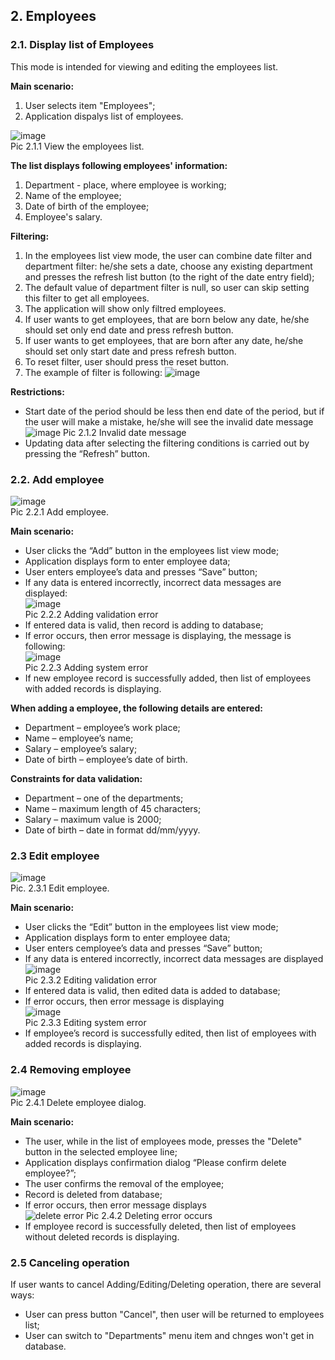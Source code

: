 ## 2. Employees  
  ### 2.1. Display list of Employees  
  This mode is intended for viewing and editing the employees list.  
  
  __Main scenario:__
  1. User selects item "Employees";
  2. Application dispalys list of employees.  
      
  ![image](https://user-images.githubusercontent.com/83345134/127887980-21df5e37-3439-4cb9-930a-9b301fca292d.png "Employees list")  
    Pic 2.1.1 View the employees list.
    
  __The list displays following employees' information:__  
  1. Department - place, where employee is working;  
  2. Name of the employee;  
  3. Date of birth of the employee;  
  4. Employee's salary.  
   
  __Filtering:__ 
  1. In the employees list view mode, the user can combine date filter and department filter: he/she sets a date, choose any existing department and presses the    refresh list button (to the right of the date entry field);  
  2. The default value of department filter is null, so user can skip setting this filter to get all employees. 
  3. The application will show only filtred employees.
  4. If user wants to get employees, that are born below any date, he/she should set only end date and press refresh button.
  5. If user wants to get employees, that are born after any date, he/she should set only start date and press refresh button.
  6. To reset filter, user should press the reset button.
  7. The example of filter is following:
  ![image](https://user-images.githubusercontent.com/83345134/127888106-4d4df459-eb8b-4654-94fa-e85cdb06e567.png)

  __Restrictions:__  
  * Start date of the period should be less then end date of the period, but if the user will make a mistake, he/she will see the invalid date message
  ![image](https://user-images.githubusercontent.com/83345134/127888024-4d0cafb2-8566-4157-8657-7cb3a01118c6.png)
  Pic 2.1.2 Invalid date message
  * Updating data after selecting the filtering conditions is carried out by pressing the “Refresh” button.  

      
  ### 2.2. Add employee  
     
   ![image](https://user-images.githubusercontent.com/83345134/127285174-8b015c12-a1b2-4ff9-a32c-d93a516a4bbb.png "Add employee")  
      Pic 2.2.1 Add employee.  
      
  __Main scenario:__  
  * User clicks the “Add” button in the employees list view mode;  
  * Application displays form to enter employee data;  
  * User enters employee’s data and presses “Save” button;  
  * If any data is entered incorrectly, incorrect data messages are displayed:  
  ![image](https://user-images.githubusercontent.com/83345134/127649375-0ce328e1-11a7-494b-a3c3-54e2081a6185.png)  
  Pic 2.2.2 Adding validation error  
  * If entered data is valid, then record is adding to database;  
  * If error occurs, then error message is displaying, the message is following:  
  ![image](https://user-images.githubusercontent.com/83345134/127639007-3ceae0d9-212e-4714-8424-e515f535e0e3.png)  
  Pic 2.2.3 Adding system error  
  * If new employee record is successfully added, then list of employees with added records is displaying.   
      
  __When adding a employee, the following details are entered:__  
  * Department – employee’s work place;  
  * Name – employee’s name;  
  * Salary – employee’s salary;  
  * Date of birth – employee’s date of birth.  

  __Constraints for data validation:__  
  * Department – one of the departments;  
  * Name –  maximum length of 45 characters;  
  * Salary – maximum value is 2000;  
  * Date of birth – date in format dd/mm/yyyy.   
      
  ### 2.3 Edit employee  
        
![image](https://user-images.githubusercontent.com/83345134/127285373-3f14cb74-9510-4dc3-8e3a-2c2c01dee4a4.png "Edit employee")  
    Pic. 2.3.1 Edit employee.  
    
  __Main scenario:__  
  * User clicks the “Edit” button in the employees list view mode;  
  * Application displays form to enter employee data;  
  * User enters cemployee’s data and presses “Save” button;  
  * If any data is entered incorrectly, incorrect data messages are displayed  
  ![image](https://user-images.githubusercontent.com/83345134/127649385-d249277f-5c6b-499c-bfdc-eb31d32e981a.png)  
  Pic 2.3.2 Editing validation error  
  * If entered data is valid, then edited data is added to database;  
  * If error occurs, then error message is displaying  
  ![image](https://user-images.githubusercontent.com/83345134/127639014-e66fa490-4b0f-487c-8006-6faf4f215ced.png)  
  Pic 2.3.3 Editing system error  
  * If employee’s record is successfully edited, then list of employees with added records is displaying.   

  ### 2.4 Removing employee  
        
  ![image](https://user-images.githubusercontent.com/83345134/127890749-2785e253-ff3d-4d9c-94e3-46be05d34c25.png)  
    Pic 2.4.1 Delete employee dialog.  
    
  __Main scenario:__  
  * The user, while in the list of employees mode, presses the "Delete" button in the selected employee line;  
  * Application displays confirmation dialog “Please confirm delete employee?”;  
  * The user confirms the removal of the employee;  
  * Record is deleted from database;  
  * If error occurs, then error message displays  
  ![delete error](https://user-images.githubusercontent.com/83345134/127890943-82714496-3ffd-4102-a647-64cd25345d8b.png)
  Pic 2.4.2 Deleting error occurs   
  * If employee record is successfully deleted, then list of employees without deleted records is displaying.     
    
   ### 2.5 Canceling operation
   If user wants to cancel Adding/Editing/Deleting operation, there are several ways:
   * User can press button "Cancel", then user will be returned to employees list;
   * User can switch to "Departments" menu item and chnges won't get in database.
   

